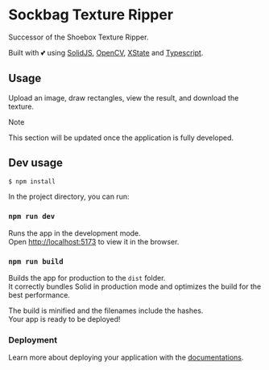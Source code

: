 # Sockbag Texture Ripper

Successor of the Shoebox Texture Ripper.

Built with 💕 using [SolidJS](https://docs.solidjs.com), [OpenCV](https://github.com/TechStark/opencv-js), [XState](https://stately.ai/docs) and [Typescript](https://www.typescriptlang.org/).

## Usage
Upload an image, draw rectangles, view the result, and download the texture.

> [!NOTE]
> This section will be updated once the application is fully developed.

## Dev usage
```bash
$ npm install
```

In the project directory, you can run:

### `npm run dev`
Runs the app in the development mode.<br>
Open [http://localhost:5173](http://localhost:5173) to view it in the browser.

### `npm run build`
Builds the app for production to the `dist` folder.<br>
It correctly bundles Solid in production mode and optimizes the build for the best performance.

The build is minified and the filenames include the hashes.<br>
Your app is ready to be deployed!

### Deployment
Learn more about deploying your application with the [documentations](https://vitejs.dev/guide/static-deploy.html).
